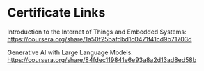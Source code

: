 # Certificate Links

Introduction to the Internet of Things and Embedded Systems: https://coursera.org/share/1a50f25bafdbd1c0471f41cd9b71703d

Generative AI with Large Language Models: https://coursera.org/share/84fdec119841e6e93a8a2d13ad8ed58b